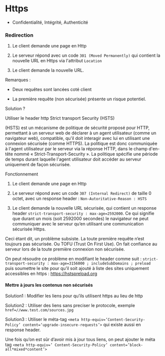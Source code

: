 Https
=====

-   Confidentialité, Intégrité, Authenticité

### Redirection

1.  Le client demande une page en Http

2.  Le serveur répond avec un code `301 (Moved Permanently)` qui contient la
    nouvelle URL en Https via l'attribut `Location`

3.  Le client demande la nouvelle URL.

Remarques :

-   Deux requêtes sont lancées coté client

-   La première requête (non sécurisée) présente un risque potentiel.

Solution ?

Utiliser le header http Strict transport Security (HSTS)

(HSTS) est un mécanisme de politique de sécurité proposé pour HTTP, permettant à
un serveur web de déclarer à un agent utilisateur (comme un navigateur web),
compatible, qu'il doit interagir avec lui en utilisant une connexion sécurisée
(comme HTTPS). La politique est donc communiquée à l'agent utilisateur par le
serveur via la réponse HTTP, dans le champ d'en-tête nommé
« Strict-Transport-Security ». La politique spécifie une période de temps durant
laquelle l'agent utilisateur doit accéder au serveur uniquement de façon
sécurisée.

Fonctionnement

1.  Le client demande une page en Http

2.  Le serveur répond avec un code `307 (Internal Redirect)` de taille 0 octet,
    avec un response header : `Non-Autoritative-Reason : HSTS`

3.  Le client demande la nouvelle URL sécurisée, qui contient un response header
    `strict-transport-security : max-age=2592000`. Ce qui signifie que durant
    un mois (soit 2592000 secondes) le navigateur ne peut communiquer avec le
    serveur qu’en utilisant une communication sécurisée Https.

Ceci étant dit, un problème subsiste. La toute première requête n’est toujours
pas sécurisée. Ou TOFU (Trust On First Use). On fait confiance au serveur lors
de la toute première connexion non sécurisée.

On peut résoudre ce problème en modifiant le header comme suit : `strict-transport-security : max-age=3156000 ; includeSubDomains ; preload`
puis soumettre le site pour qu’il soit ajouté à liste des sites uniquement
accessibles en https : <https://hstspreload.org>

#### Mettre à jours les contenus non sécurisés

Solution1 : Modifier les liens pour qu’ils utilisent https au lieu de http

Solution2 : Utiliser des liens sans preciser le protocole, exemple
`href=//www.test.com/sources.jpg`

Solution3 : Utiliser le méta-tag `<meta http-equiv=’Content-Security-Policy’
content=‘upgrade-insecure-requests’>` qui existe aussi en response header.

Une fois qu’on est sûr d’avoir mis à jour tous liens, on peut ajouter le méta
tag `<meta http-equiv=’ Content-Security-Policy’
content=’block-all*mixed*content’>`
